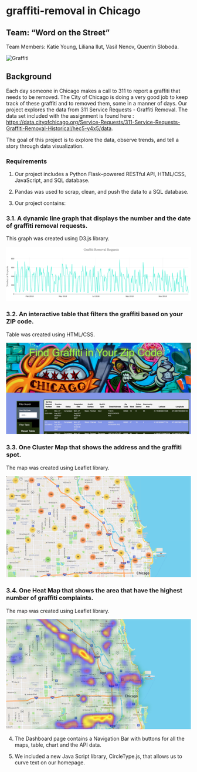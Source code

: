 # graffiti-removal in Chicago
## Team: “Word on the Street”
Team Members: 
    Katie Young,
    Liliana Ilut,
    Vasil Nenov,
    Quentin Sloboda.


![Graffiti](https://media.giphy.com/media/3o6fITIGbYys34HW6s/giphy.gif)

## Background 

  

Each day someone in Chicago makes a call to 311 to report a graffiti that needs to be removed. The City of Chicago is doing a very good job to keep track of these graffiti and to removed them, some in a manner of days. Our project explores the data from 311 Service Requests - Graffiti Removal. The data set included with the assignment is found here : https://data.cityofchicago.org/Service-Requests/311-Service-Requests-Graffiti-Removal-Historical/hec5-y4x5/data. 

The goal of this project is to explore the data, observe trends, and tell a story through data visualization. 

  

### Requirements 

1. Our project includes a Python Flask–powered RESTful API, HTML/CSS, JavaScript, and SQL database. 

2. Pandas was used to scrap, clean, and push the data to a SQL database. 

3. Our project contains: 

  

### 3.1. A dynamic line graph that displays the number and the date of graffiti removal requests. 

This graph was created using D3.js library. 

![LinePLot](static/img/line_plot.png) 

  

### 3.2. An interactive table that filters the graffiti based on your ZIP code.  

Table was created using HTML/CSS. 

![Table](static/img/table.png) 

  

### 3.3. One Cluster Map that shows the address and the graffiti spot. 

The map was created using Leaflet library. 

![ClusterMap](static/img/cluster_map.png) 

  

### 3.4. One Heat Map that shows the area that have the highest number of graffiti complaints.  

The map was created using Leaflet library. 

![HeatMap](static/img/heat_map.png) 

         

4. The Dashboard page contains a Navigation Bar with buttons for all the maps, table, chart and the API data. 

5. We included a new Java Script library, CircleType.js, that allows us to curve text on our homepage. 



